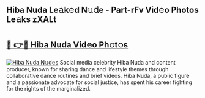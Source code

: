 ## Hiba Nuda Le𝚊k𝚎d N𝚞𝚍e - Part-rFv Vid𝚎o Photos Le𝚊ks zXALt

# <h2><a href="http://fbdr3z7.evod.top/?m=Hiba+Nuda">🔗 👉🔴 Hiba Nuda Vid𝚎o Ph𝚘t𝚘s</a></h2>

[![Hiba Nuda N𝚞d𝚎s](https://i.imgur.com/8V9OHl7.gif)](http://fbdr3z7.evod.top/?m=Hiba+Nuda)
Social media celebrity Hiba Nuda and content producer, known for sharing dance and lifestyle themes through collaborative dance routines and brief videos. Hiba Nuda, a public figure and a passionate advocate for social justice, has spent his career fighting for the rights of the marginalized. 
